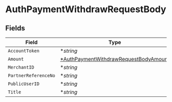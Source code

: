 # AuthPaymentWithdrawRequestBody


## Fields

| Field                                                                                                    | Type                                                                                                     | Required                                                                                                 | Description                                                                                              | Example                                                                                                  |
| -------------------------------------------------------------------------------------------------------- | -------------------------------------------------------------------------------------------------------- | -------------------------------------------------------------------------------------------------------- | -------------------------------------------------------------------------------------------------------- | -------------------------------------------------------------------------------------------------------- |
| `AccountToken`                                                                                           | **string*                                                                                                | :heavy_minus_sign:                                                                                       | N/A                                                                                                      | 9f7cfb9e8b744785b0e5a0496dccab48                                                                         |
| `Amount`                                                                                                 | [*AuthPaymentWithdrawRequestBodyAmount](../../models/operations/authpaymentwithdrawrequestbodyamount.md) | :heavy_minus_sign:                                                                                       | N/A                                                                                                      |                                                                                                          |
| `MerchantID`                                                                                             | **string*                                                                                                | :heavy_minus_sign:                                                                                       | N/A                                                                                                      | AYOPOP                                                                                                   |
| `PartnerReferenceNo`                                                                                     | **string*                                                                                                | :heavy_minus_sign:                                                                                       | N/A                                                                                                      | 30201012592224045978914301029091010910998                                                                |
| `PublicUserID`                                                                                           | **string*                                                                                                | :heavy_minus_sign:                                                                                       | N/A                                                                                                      | AYOPOP-285FRVRWJ                                                                                         |
| `Title`                                                                                                  | **string*                                                                                                | :heavy_minus_sign:                                                                                       | N/A                                                                                                      | Test                                                                                                     |
